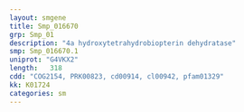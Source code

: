 ```yaml
---
layout: smgene
title: Smp_016670
grp: Smp_01
description: "4a hydroxytetrahydrobiopterin dehydratase"
smp: Smp_016670.1
uniprot: "G4VKX2"
length:   318
cdd: "COG2154, PRK00823, cd00914, cl00942, pfam01329"
kk: K01724
categories: sm
---
```

